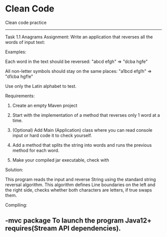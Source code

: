 # Clean Code

Clean code practice

---------------------------------------------------------------
Task 1.1 Anagrams
Assignment:
Write an application that reverses all the words of input text:

Examples:

Each word in the text should be reversed:
"abcd efgh" => "dcba hgfe"

All non-letter symbols should stay on the same places:
"a1bcd efg!h" => "d1cba hgf!e"

Use only the Latin alphabet to test.

Requirements:

1. Create an empty Maven project

2. Start with the implementation of a method that reverses only 1 word at a time.

3. (Optional) Add Main (Application) class where you can read console input or hard code it to check yourself.

4. Add a method that splits the string into words and runs the previous method for each word.

5. Make your compiled jar executable, check with 





Solution:

This program reads the input and reverse String using the standard string reversal algorithm. This algorithm defines Line boundaries on the left and the right side, checks whether both characters are letters, if true swaps them.

Compiling:

-mvc package
To launch the program Java12+ requires(Stream API dependencies).
---------------------------------------------------------------